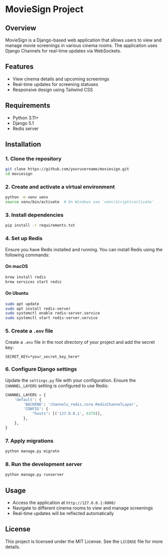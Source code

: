 # MovieSign Project

## Overview
MovieSign is a Django-based web application that allows users to view and manage movie screenings in various cinema rooms. The application uses Django Channels for real-time updates via WebSockets.

## Features
- View cinema details and upcoming screenings
- Real-time updates for screening statuses
- Responsive design using Tailwind CSS

## Requirements
- Python 3.11+
- Django 5.1
- Redis server

## Installation

### 1. Clone the repository
```bash
git clone https://github.com/yourusername/moviesign.git
cd moviesign
```

### 2. Create and activate a virtual environment
```bash
python -m venv venv
source venv/bin/activate  # On Windows use `venv\Scripts\activate`
```

### 3. Install dependencies
```bash
pip install -r requirements.txt
```

### 4. Set up Redis
Ensure you have Redis installed and running. You can install Redis using the following commands:

#### On macOS
```bash
brew install redis
brew services start redis
```

#### On Ubuntu
```bash
sudo apt update
sudo apt install redis-server
sudo systemctl enable redis-server.service
sudo systemctl start redis-server.service
```

### 5. Create a `.env` file
Create a `.env` file in the root directory of your project and add the secret key:
```env
SECRET_KEY=*your_secret_key_here*
```

### 6. Configure Django settings
Update the `settings.py` file with your configuration. Ensure the `CHANNEL_LAYERS` setting is configured to use Redis:
```python
CHANNEL_LAYERS = {
    'default': {
        'BACKEND': 'channels_redis.core.RedisChannelLayer',
        'CONFIG': {
            "hosts": [('127.0.0.1', 6379)],
        },
    },
}
```

### 7. Apply migrations
```bash
python manage.py migrate
```

### 8. Run the development server
```bash
python manage.py runserver
```

## Usage
- Access the application at `http://127.0.0.1:8000/`
- Navigate to different cinema rooms to view and manage screenings
- Real-time updates will be reflected automatically

## License
This project is licensed under the MIT License. See the `LICENSE` file for more details.
```